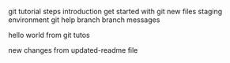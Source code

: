 git tutorial steps
introduction
 get started with git 
 new files
 staging environment
 git help
 branch
 branch messages

 hello world from git tutos

 new changes from updated-readme file
 
